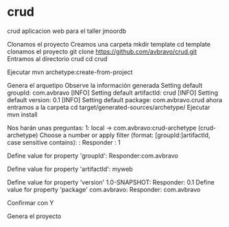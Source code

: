 # crud
crud aplicacion web para el taller jmoordb

Clonamos el proyecto
Creamos una carpeta
mkdir template
cd template
clonamos el proyecto
git clone https://github.com/avbravo/crud.git
Entramos al directorio crud
cd crud

Ejecutar
mvn archetype:create-from-project

Genera el arquetipo
Observe la información generada
Setting default groupId: com.avbravo
[INFO] Setting default artifactId: crud
[INFO] Setting default version: 0.1
[INFO] Setting default package: com.avbravo.crud
ahora entramos a la carpeta
 cd target/generated-sources/archetype/
Ejecutar
mvn install

Nos harán unas preguntas:
1: local -> com.avbravo:crud-archetype (crud-archetype) Choose a number or apply filter (format: [groupId:]artifactId, case sensitive contains): :
Responder : 1

Define value for property 'groupId': 
Responder:com.avbravo

Define value for property 'artifactId': 
myweb

Define value for property 'version' 1.0-SNAPSHOT: 
Responder: 0.1
Define value for property 'package' com.avbravo: 
Responder: com.avbravo

Confirmar con Y

Genera el proyecto
